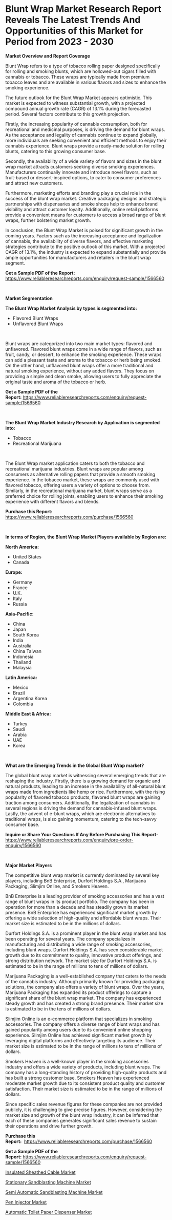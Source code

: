 <p><h1>Blunt Wrap Market Research Report Reveals The Latest Trends And Opportunities of this Market for Period from 2023 - 2030</h1></p><p><strong>Market Overview and Report Coverage</strong></p>
<p><p>Blunt Wrap refers to a type of tobacco rolling paper designed specifically for rolling and smoking blunts, which are hollowed-out cigars filled with cannabis or tobacco. These wraps are typically made from premium tobacco leaves and are available in various flavors and sizes to enhance the smoking experience.</p><p>The future outlook for the Blunt Wrap Market appears optimistic. This market is expected to witness substantial growth, with a projected compound annual growth rate (CAGR) of 13.1% during the forecasted period. Several factors contribute to this growth projection. </p><p>Firstly, the increasing popularity of cannabis consumption, both for recreational and medicinal purposes, is driving the demand for blunt wraps. As the acceptance and legality of cannabis continue to expand globally, more individuals are seeking convenient and efficient methods to enjoy their cannabis experience. Blunt wraps provide a ready-made solution for rolling blunts, catering to this growing consumer base.</p><p>Secondly, the availability of a wide variety of flavors and sizes in the blunt wrap market attracts customers seeking diverse smoking experiences. Manufacturers continually innovate and introduce novel flavors, such as fruit-based or dessert-inspired options, to cater to consumer preferences and attract new customers.</p><p>Furthermore, marketing efforts and branding play a crucial role in the success of the blunt wrap market. Creative packaging designs and strategic partnerships with dispensaries and smoke shops help to enhance brand visibility and attract customer loyalty. Additionally, online retail platforms provide a convenient means for customers to access a broad range of blunt wraps, further bolstering market growth.</p><p>In conclusion, the Blunt Wrap Market is poised for significant growth in the coming years. Factors such as the increasing acceptance and legalization of cannabis, the availability of diverse flavors, and effective marketing strategies contribute to the positive outlook of this market. With a projected CAGR of 13.1%, the industry is expected to expand substantially and provide ample opportunities for manufacturers and retailers in the blunt wrap segment.</p></p>
<p><strong>Get a Sample PDF of the Report:</strong> <a href="https://www.reliableresearchreports.com/enquiry/request-sample/1566560">https://www.reliableresearchreports.com/enquiry/request-sample/1566560</a></p>
<p>&nbsp;</p>
<p><strong>Market Segmentation</strong></p>
<p><strong>The Blunt Wrap Market Analysis by types is segmented into:</strong></p>
<p><ul><li>Flavored Blunt Wraps</li><li>Unflavored Blunt Wraps</li></ul></p>
<p>&nbsp;</p>
<p><p>Blunt wraps are categorized into two main market types: flavored and unflavored. Flavored blunt wraps come in a wide range of flavors, such as fruit, candy, or dessert, to enhance the smoking experience. These wraps can add a pleasant taste and aroma to the tobacco or herb being smoked. On the other hand, unflavored blunt wraps offer a more traditional and natural smoking experience, without any added flavors. They focus on providing a simple and clean smoke, allowing users to fully appreciate the original taste and aroma of the tobacco or herb.</p></p>
<p><strong>Get a Sample PDF of the Report:</strong>&nbsp;<a href="https://www.reliableresearchreports.com/enquiry/request-sample/1566560">https://www.reliableresearchreports.com/enquiry/request-sample/1566560</a></p>
<p>&nbsp;</p>
<p><strong>The Blunt Wrap Market Industry Research by Application is segmented into:</strong></p>
<p><ul><li>Tobacco</li><li>Recreational Marijuana</li></ul></p>
<p>&nbsp;</p>
<p><p>The Blunt Wrap market application caters to both the tobacco and recreational marijuana industries. Blunt wraps are popular among consumers as alternative rolling papers that provide a smooth smoking experience. In the tobacco market, these wraps are commonly used with flavored tobacco, offering users a variety of options to choose from. Similarly, in the recreational marijuana market, blunt wraps serve as a preferred choice for rolling joints, enabling users to enhance their smoking experience with different flavors and blends.</p></p>
<p><strong>Purchase this Report:</strong>&nbsp; <a href="https://www.reliableresearchreports.com/purchase/1566560">https://www.reliableresearchreports.com/purchase/1566560</a></p>
<p>&nbsp;</p>
<p><strong>In terms of Region, the Blunt Wrap Market Players available by Region are:</strong></p>
<p>
    <p> <strong> North America: </strong>
        <ul>
            <li>United States</li>
            <li>Canada</li>
        </ul>
        </p> 
    <p> <strong> Europe: </strong>
        <ul>
            <li>Germany</li>
            <li>France</li>
            <li>U.K.</li>
            <li>Italy</li>
            <li>Russia</li>
        </ul>
        </p> 
    <p> <strong> Asia-Pacific: </strong>
        <ul>
            <li>China</li>
            <li>Japan</li>
            <li>South Korea</li>
            <li>India</li>
            <li>Australia</li>
            <li>China Taiwan</li>
            <li>Indonesia</li>
            <li>Thailand</li>
            <li>Malaysia</li>
        </ul>
        </p> 
    <p> <strong> Latin America: </strong>
        <ul>
            <li>Mexico</li>
            <li>Brazil</li>
            <li>Argentina Korea</li>
            <li>Colombia</li>
        </ul>
        </p> 
    <p> <strong> Middle East & Africa: </strong>
        <ul>
            <li>Turkey</li>
            <li>Saudi</li>
            <li>Arabia</li>
            <li>UAE</li>
            <li>Korea</li>
        </ul>
    </p>
    </p>
<p>&nbsp;</p>
<p><strong>What are the Emerging Trends in the Global Blunt Wrap market?</strong></p>
<p><p>The global blunt wrap market is witnessing several emerging trends that are reshaping the industry. Firstly, there is a growing demand for organic and natural products, leading to an increase in the availability of all-natural blunt wraps made from ingredients like hemp or rice. Furthermore, with the rising popularity of flavored tobacco products, flavored blunt wraps are gaining traction among consumers. Additionally, the legalization of cannabis in several regions is driving the demand for cannabis-infused blunt wraps. Lastly, the advent of e-blunt wraps, which are electronic alternatives to traditional wraps, is also gaining momentum, catering to the tech-savvy consumer base.</p></p>
<p><strong>Inquire or Share Your Questions If Any Before Purchasing This Report</strong>- <a href="https://www.reliableresearchreports.com/enquiry/pre-order-enquiry/1566560">https://www.reliableresearchreports.com/enquiry/pre-order-enquiry/1566560</a></p>
<p>&nbsp;</p>
<p><strong>Major Market Players</strong></p>
<p><p>The competitive blunt wrap market is currently dominated by several key players, including BnB Enterprise, Durfort Holdings S.A., Marijuana Packaging, Slimjim Online, and Smokers Heaven.</p><p>BnB Enterprise is a leading provider of smoking accessories and has a vast range of blunt wraps in its product portfolio. The company has been in operation for more than a decade and has steadily grown its market presence. BnB Enterprise has experienced significant market growth by offering a wide selection of high-quality and affordable blunt wraps. Their market size is estimated to be in the millions of dollars.</p><p>Durfort Holdings S.A. is a prominent player in the blunt wrap market and has been operating for several years. The company specializes in manufacturing and distributing a wide range of smoking accessories, including blunt wraps. Durfort Holdings S.A. has seen considerable market growth due to its commitment to quality, innovative product offerings, and strong distribution network. The market size for Durfort Holdings S.A. is estimated to be in the range of millions to tens of millions of dollars.</p><p>Marijuana Packaging is a well-established company that caters to the needs of the cannabis industry. Although primarily known for providing packaging solutions, the company also offers a variety of blunt wraps. Over the years, Marijuana Packaging has expanded its product offerings to capture a significant share of the blunt wrap market. The company has experienced steady growth and has created a strong brand presence. Their market size is estimated to be in the tens of millions of dollars.</p><p>Slimjim Online is an e-commerce platform that specializes in smoking accessories. The company offers a diverse range of blunt wraps and has gained popularity among users due to its convenient online shopping experience. Slimjim Online has achieved significant market growth by leveraging digital platforms and effectively targeting its audience. Their market size is estimated to be in the range of millions to tens of millions of dollars.</p><p>Smokers Heaven is a well-known player in the smoking accessories industry and offers a wide variety of products, including blunt wraps. The company has a long-standing history of providing high-quality products and has built a strong customer base. Smokers Heaven has experienced moderate market growth due to its consistent product quality and customer satisfaction. Their market size is estimated to be in the range of millions of dollars.</p><p>Since specific sales revenue figures for these companies are not provided publicly, it is challenging to give precise figures. However, considering the market size and growth of the blunt wrap industry, it can be inferred that each of these companies generates significant sales revenue to sustain their operations and drive further growth.</p></p>
<p><strong>Purchase this Report:</strong>&nbsp;&nbsp;<a href="https://www.reliableresearchreports.com/purchase/1566560">https://www.reliableresearchreports.com/purchase/1566560</a></p>
<p></p>
<p><strong>Get a Sample PDF of the Report:</strong>&nbsp;<a href="https://www.reliableresearchreports.com/enquiry/request-sample/1566560">https://www.reliableresearchreports.com/enquiry/request-sample/1566560</a></p>
<p><p><a href="https://www.linkedin.com/pulse/insulated-sheathed-cable-market-research-report-provides-ob0oe/">Insulated Sheathed Cable Market</a></p><p><a href="https://github.com/FassouRP/Market-Research-Report-List-1/blob/main/stationary-sandblasting-machine-market.md">Stationary Sandblasting Machine Market</a></p><p><a href="https://github.com/rexevange/Market-Research-Report-List-1/blob/main/semi-automatic-sandblasting-machine-market.md">Semi Automatic Sandblasting Machine Market</a></p><p><a href="https://medium.com/@santoshh992151/pen-injector-market-size-cagr-trends-2024-2030-db21c28fc65a">Pen Injector Market</a></p><p><a href="https://medium.com/@joelstrosin1928/automatic-toilet-paper-dispenser-market-size-growth-forecast-2023-2030-0842b17e86dd">Automatic Toilet Paper Dispenser Market</a></p></p>